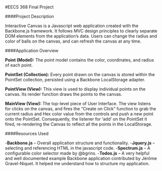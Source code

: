 #EECS 368 Final Project

####Project Description

Interactive Canvas is a Javascript web application created with the Backbone.js framework. It follows MVC design principles to clearly separate DOM elements from the application’s data. Users can change the radius and color of balls on the canvas, and can refresh the canvas at any time.

####Application Overview

**Point (Model):** The point model contains the color, coordinates, and radius of each point.

**PointSet (Collection):** Every point drawn on the canvas is stored within the PointSet collection, persisted using a Backbone LocalStorage adapter.

**PointView (View):**  This view is used to display individual points on the canvas. Its render function draws the points to the canvas.

**MainView (View):** The top-level piece of User Interface. The view listens for clicks on the canvas, and fires the “Create on Click” function to grab the current radius and Hex color value from the controls and push a new point onto the PointSet. Consequently, the listener for ‘add’ on the PointSet it fired, re-rendering the Canvas to reflect all the points in the LocalStorage.


####Resources Used

-**Backbone.js** – Overall application structure and functionality.
-**Jquery.js** – selecting and referencing HTML in the javascript code.
-**Spectrum.js** – A configurable color selector made by @bgrins.
-**Todos.js** – A very helpful and well documented example Backbone application contributed by Jérôme Gravel-Niquet. It helped me understand how to structure my application.

